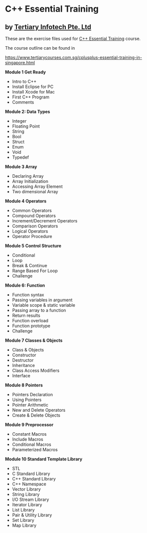 # C++ Essential Training
## by [Tertiary Infotech Pte. Ltd](https://www.tertiarycourses.com.sg/)

These are the exercise files used for [C++ Essential Training](https://www.tertiarycourses.com.sg/cplusplus-essential-training-in-singapore.html) course. 

The course outline can be found in 

https://www.tertiarycourses.com.sg/cplusplus-essential-training-in-singapore.html

<p><strong>Module 1 Get Ready</strong></p>
<ul>
<li>Intro to C++</li>
<li>Install Eclipse for PC</li>
<li>Install Xcode for Mac</li>
<li>First C++ Program</li>
<li>Comments</li>
</ul>
<p><strong>Module 2: Data Types</strong></p>
<ul>
<li>Integer</li>
<li>Floating Point</li>
<li>String</li>
<li>Bool</li>
<li>Struct</li>
<li>Enum</li>
<li>Void</li>
<li>Typedef</li>
</ul>
<p><strong>Module 3 Array</strong></p>
<ul>
<li>Declaring Array</li>
<li>Array Initialization</li>
<li>Accessing Array Element</li>
<li>Two dimensional Array</li>
</ul>
<p><strong>Module 4 Operators</strong></p>
<ul>
<li>Common Operators</li>
<li>Compound Operators</li>
<li>Increment/Decrement Operators</li>
<li>Comparison Operators</li>
<li>Logical Operators</li>
<li>Operator Procedure</li>
</ul>
<p><strong>Module 5 Control Structure</strong></p>
<ul>
<li>Conditional</li>
<li>Loop</li>
<li>Break &amp; Continue</li>
<li>Range Based For Loop</li>
<li>Challenge</li>
</ul>
<p><strong>Module 6: Function</strong></p>
<ul>
<li>Function syntax</li>
<li>Passing variables in argument</li>
<li>Variable scope &amp; static variable</li>
<li>Passing array to a function</li>
<li>Return results</li>
<li>Function overload</li>
<li>Function prototype</li>
<li>Challenge</li>
</ul>
<p><strong>Module 7 Classes &amp; Objects</strong></p>
<ul>
<li>Class &amp; Objects</li>
<li>Constructor</li>
<li>Destructor</li>
<li>Inheritance</li>
<li>Class Access Modifiers</li>
<li>Interface</li>
</ul>
<p><strong>Module 8 Pointers</strong></p>
<ul>
<li>Pointers Declaration</li>
<li>Using Pointers</li>
<li>Pointer Arithmetic</li>
<li>New and Delete Operators</li>
<li>Create &amp; Delete Objects</li>
</ul>
<p><strong>Module 9 Preprocessor</strong></p>
<ul>
<li>Constant Macros</li>
<li>Include Macros</li>
<li>Conditional Macros</li>
<li>Parameterized Macros</li>
</ul>
<p><strong>Module 10 Standard Template Library</strong></p>
<ul>
<li>STL</li>
<li>C Standard Library</li>
<li>C++ Standard LIbrary</li>
<li>C++ Namespace</li>
<li>Vector Library</li>
<li>String Library</li>
<li>I/O Stream Library</li>
<li>Iterator Library</li>
<li>List Library</li>
<li>Pair &amp; Utility Library</li>
<li>Set Library</li>
<li>Map Library</li>
</ul>
<p>&nbsp;</p>


